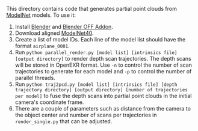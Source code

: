 This directory contains code that generates partial point clouds from [ModelNet](https://modelnet.cs.princeton.edu) models. To use it:
1. Install [Blender](https://blender.org/download) and [Blender OFF Addon](https://github.com/alextsui05/blender-off-addon).
2. Download aligned [ModelNet40](https://lmb.informatik.uni-freiburg.de/resources/datasets/ORION/modelnet40_manually_aligned.tar).
3. Create a list of model IDs. Each line of the model list should have the format `airplane_0001`.
3. Run `python parallel_render.py [model list] [intrinsics file] [output directory]` to render depth scan trajectories. The depth scans will be stored in OpenEXR format. Use `-n` to control the number of scan trajectories to generate for each model and `-p` to control the number of parallel threads.
4. Run `python traj2pcd.py [model list] [intrinsics file] [depth trajectory directory] [output directory] [number of trajectories per model]` to fuse the depth scans into partial point clouds in the initial camera's coordinate frame.
5. There are a couple of parameters such as distance from the camera to the object center and number of scans per trajectories in `render_single.py` that can be adjusted.

